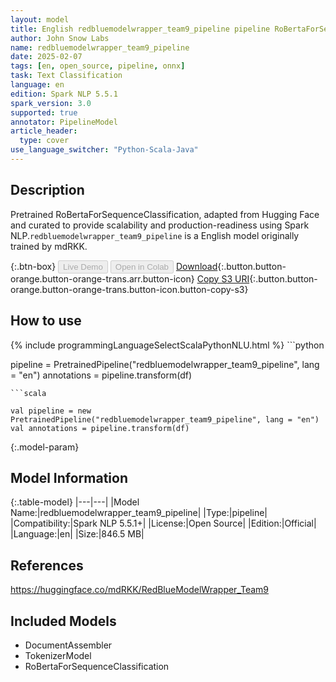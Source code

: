```yaml
---
layout: model
title: English redbluemodelwrapper_team9_pipeline pipeline RoBertaForSequenceClassification from mdRKK
author: John Snow Labs
name: redbluemodelwrapper_team9_pipeline
date: 2025-02-07
tags: [en, open_source, pipeline, onnx]
task: Text Classification
language: en
edition: Spark NLP 5.5.1
spark_version: 3.0
supported: true
annotator: PipelineModel
article_header:
  type: cover
use_language_switcher: "Python-Scala-Java"
---
```


## Description

Pretrained RoBertaForSequenceClassification, adapted from Hugging Face and curated to provide scalability and production-readiness using Spark NLP.`redbluemodelwrapper_team9_pipeline` is a English model originally trained by mdRKK.

{:.btn-box}
<button class="button button-orange" disabled>Live Demo</button>
<button class="button button-orange" disabled>Open in Colab</button>
[Download](https://s3.amazonaws.com/auxdata.johnsnowlabs.com/public/models/redbluemodelwrapper_team9_pipeline_en_5.5.1_3.0_1738934790087.zip){:.button.button-orange.button-orange-trans.arr.button-icon}
[Copy S3 URI](s3://auxdata.johnsnowlabs.com/public/models/redbluemodelwrapper_team9_pipeline_en_5.5.1_3.0_1738934790087.zip){:.button.button-orange.button-orange-trans.button-icon.button-copy-s3}

## How to use



<div class="tabs-box" markdown="1">
{% include programmingLanguageSelectScalaPythonNLU.html %}
```python

pipeline = PretrainedPipeline("redbluemodelwrapper_team9_pipeline", lang = "en")
annotations =  pipeline.transform(df)   

```
```scala

val pipeline = new PretrainedPipeline("redbluemodelwrapper_team9_pipeline", lang = "en")
val annotations = pipeline.transform(df)

```
</div>

{:.model-param}
## Model Information

{:.table-model}
|---|---|
|Model Name:|redbluemodelwrapper_team9_pipeline|
|Type:|pipeline|
|Compatibility:|Spark NLP 5.5.1+|
|License:|Open Source|
|Edition:|Official|
|Language:|en|
|Size:|846.5 MB|

## References

https://huggingface.co/mdRKK/RedBlueModelWrapper_Team9

## Included Models

- DocumentAssembler
- TokenizerModel
- RoBertaForSequenceClassification